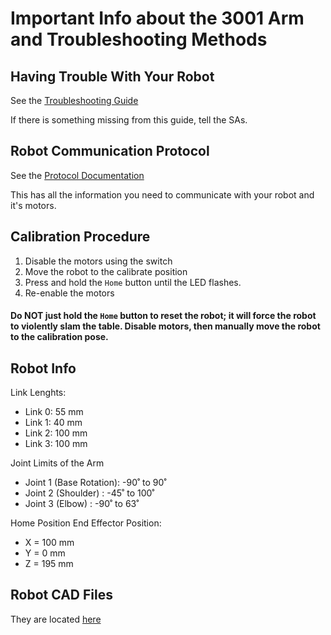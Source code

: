 # Important Info about the 3001 Arm and Troubleshooting Methods

## Having Trouble With Your Robot

See the [Troubleshooting Guide](https://github.com/RBE300X-Lab/RBE3001_info/blob/main/troubleshooting.md)

If there is something missing from this guide, tell the SAs.

## Robot Communication Protocol

See the [Protocol Documentation](https://github.com/RBE300X-Lab/RBE3001_info/blob/main/protocol.md)

This has all the information you need to communicate with your robot and it's motors.

## Calibration Procedure
1. Disable the motors using the switch
2. Move the robot to the calibrate position
3. Press and hold the `Home` button until the LED flashes.
4. Re-enable the motors

#### Do NOT just hold the `Home` button to reset the robot; it will force the robot to violently slam the table. Disable motors, then manually move the robot to the calibration pose.

## Robot Info

Link Lenghts:
 - Link 0: 55 mm
 - Link 1: 40 mm
 - Link 2: 100 mm
 - Link 3: 100 mm

Joint Limits of the Arm
 - Joint 1 (Base Rotation): -90˚ to 90˚
 - Joint 2 (Shoulder) : -45˚ to 100˚
 - Joint 3 (Elbow) : -90˚ to 63˚

Home Position End Effector Position:
 - X = 100 mm
 - Y = 0 mm
 - Z = 195 mm

## Robot CAD Files

They are located [here](https://github.com/RBE300X-Lab/RBE3001_info/tree/main/Arm%20CAD%20Files)
